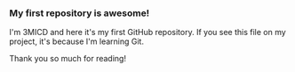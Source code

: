 ### My first repository is awesome!

I'm 3MICD and here it's my first GitHub repository.
If you see this file on my project, it's because I'm learning Git.

Thank you so much for reading!
